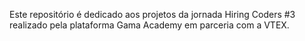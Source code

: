 Este repositório é dedicado aos projetos da jornada Hiring Coders #3 realizado pela plataforma Gama Academy em parceria com a VTEX.
